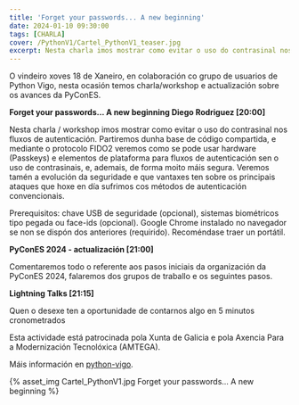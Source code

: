 ```yaml
---
title: 'Forget your passwords... A new beginning'
date: 2024-01-10 09:30:00
tags: [CHARLA]
cover: /PythonV1/Cartel_PythonV1_teaser.jpg
excerpt: Nesta charla imos mostrar como evitar o uso do contrasinal nos fluxos de autenticación.
---
```



O vindeiro xoves 18 de Xaneiro, en colaboración co grupo de usuarios de Python Vigo, nesta ocasión temos charla/workshop e actualización sobre os avances da PyConES.

<strong>Forget your passwords... A new beginning Diego Rodriguez [20:00]</strong>

Nesta charla / workshop imos mostrar como evitar o uso do contrasinal nos fluxos de autenticación. Partiremos dunha base de código compartida, e mediante o protocolo FIDO2 veremos como se pode usar hardware (Passkeys) e elementos de plataforma para fluxos de autenticación sen o uso de contrasinais, e, ademais, de forma moito máis segura. Veremos tamén a evolución da seguridade e que vantaxes ten sobre os principais ataques que hoxe en día sufrimos cos métodos de autenticación convencionais.

Prerequisitos: chave USB de seguridade (opcional), sistemas biométricos tipo pegada ou face-ids (opcional). Google Chrome instalado no navegador se non se dispón dos anteriores (requirido). Recoméndase traer un portátil.

<strong>PyConES 2024 - actualización [21:00]</strong>

Comentaremos todo o referente aos pasos iniciais da organización da PyConES 2024, falaremos dos grupos de traballo e os seguintes pasos.

<strong>Lightning Talks [21:15]</strong>

Quen o desexe ten a oportunidade de contarnos algo en 5 minutos cronometrados

Esta actividade está patrocinada pola Xunta de Galicia e pola Axencia Para a Modernización Tecnolóxica (AMTEGA).

Máis información en [python-vigo](https://www.python-vigo.es).


{% asset_img Cartel_PythonV1.jpg Forget your passwords... A new beginning %}
